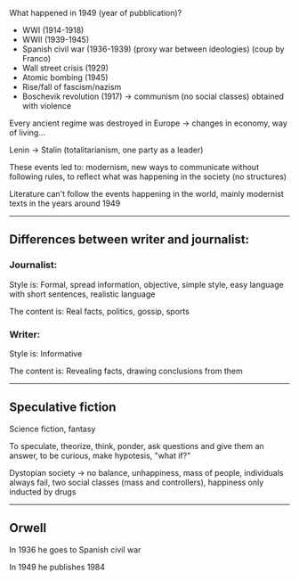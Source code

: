 What happened in 1949 (year of pubblication)?
- WWI (1914-1918)
- WWII (1939-1945)
- Spanish civil war (1936-1939) (proxy war between ideologies) (coup by Franco)
- Wall street crisis (1929)
- Atomic bombing (1945)
- Rise/fall of fascism/nazism
- Boschevik revolution (1917) -> communism (no social classes) obtained with violence

Every ancient regime was destroyed in Europe -> changes in economy, way of living...

Lenin -> Stalin (totalitarianism, one party as a leader)

These events led to: modernism, new ways to communicate without following rules, to reflect what was happening in the society (no structures)

Literature can't follow the events happening in the world, mainly modernist texts in the years around 1949

---
## Differences between writer and journalist:
### Journalist:
Style is:
Formal, spread information, objective, simple style, easy language with short sentences, realistic language

The content is:
Real facts, politics, gossip, sports

### Writer:
Style is:
Informative

The content is:
Revealing facts, drawing conclusions from them

---
## Speculative fiction
Science fiction, fantasy

To speculate, theorize, think, ponder, ask questions and give them an answer, to be curious, make hypotesis, "what if?"

Dystopian society -> no balance, unhappiness, mass of people, individuals always fail, two social classes (mass and controllers), happiness only inducted by drugs

---
## Orwell
In 1936 he goes to Spanish civil war

In 1949 he publishes 1984